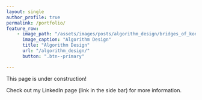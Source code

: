 ```yaml
---
layout: single
author_profile: true
permalink: /portfolio/
feature_row:
    - image_path: "/assets/images/posts/algorithm_design/bridges_of_konigsberg.png"
      image_caption: "Algorithm Design"
      title: "Algorithm Design"
      url: "/algorithm_design/"
      button: ".btn--primary"

---
```


This page is under construction!

Check out my LinkedIn page (link in the side bar) for more information.
